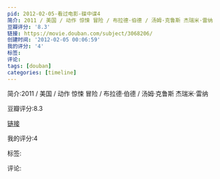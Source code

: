 ```yaml
---
pid: 2012-02-05-看过电影-碟中谍4
简介: 2011 / 美国 / 动作 惊悚 冒险 / 布拉德·伯德 / 汤姆·克鲁斯 杰瑞米·雷纳
豆瓣评分: '8.3'
链接: https://movie.douban.com/subject/3068206/
创建时间: '2012-02-05 00:06:59'
我的评分: '4'
标签:
评论:
tags: [douban]
categories: [timeline]
---
```

简介:2011 / 美国 / 动作 惊悚 冒险 / 布拉德·伯德 / 汤姆·克鲁斯 杰瑞米·雷纳

豆瓣评分:8.3

[链接](https://movie.douban.com/subject/3068206/)

我的评分:4

标签:

评论:

